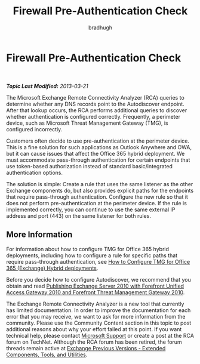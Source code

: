 ﻿---
title: Firewall Pre-Authentication Check
author: bradhugh
ms.author: bradhugh
manager: tpolitis
audience: ITPro 
ms.topic: article 
ms.service: remote-connect-tool
localization_priority: Normal
description: 
---

<div data-xmlns="http://www.w3.org/1999/xhtml">

<div class="topic" data-xmlns="http://www.w3.org/1999/xhtml" data-msxsl="urn:schemas-microsoft-com:xslt" data-cs="http://msdn.microsoft.com/en-us/">

<div data-asp="http://msdn2.microsoft.com/asp">

# Firewall Pre-Authentication Check

</div>

<div id="mainSection">

<div id="mainBody">

<span> </span>

_**Topic Last Modified:** 2013-03-21_

The Microsoft Exchange Remote Connectivity Analyzer (RCA) queries to determine whether any DNS records point to the Autodiscover endpoint. After that lookup occurs, the RCA performs additional queries to discover whether authentication is configured correctly. Frequently, a perimeter device, such as Microsoft Threat Management Gateway (TMG), is configured incorrectly.

Customers often decide to use pre-authentication at the perimeter device. This is a fine solution for such applications as Outlook Anywhere and OWA, but it can cause issues that affect the Office 365 hybrid deployment. We must accommodate pass-through authentication for certain endpoints that use token-based authorization instead of standard basic/integrated authentication options.

The solution is simple: Create a rule that uses the same listener as the other Exchange components do, but also provides explicit paths for the endpoints that require pass-through authentication. Configure the new rule so that it does not perform pre-authentication at the perimeter device. If the rule is implemented correctly, you can continue to use the same external IP address and port (443) on the same listener for both rules.

<div>

## More Information

For information about how to configure TMG for Office 365 hybrid deployments, including how to configure a rule for specific paths that require pass-through authentication, see [How to Configure TMG for Office 365 (Exchange) Hybrid deployments](http://go.microsoft.com/fwlink/p/?linkid=241473).

Before you decide how to configure Autodiscover, we recommend that you obtain and read [Publishing Exchange Server 2010 with Forefront Unified Access Gateway 2010 and Forefront Threat Management Gateway 2010](http://go.microsoft.com/fwlink/p/?linkid=197136).

The Exchange Remote Connectivity Analyzer is a new tool that currently has limited documentation. In order to improve the documentation for each error that you may receive, we want to ask for more information from the community. Please use the Community Content section in this topic to post additional reasons about why your effort failed at this point. If you want technical help, please contact [Microsoft Support](http://go.microsoft.com/fwlink/p/?linkid=8158) or create a post at the RCA forum on TechNet. Although the RCA forum has been retired, the forum threads remain active at [Exchange Previous Versions - Extended Components, Tools, and Utilities](http://go.microsoft.com/fwlink/p/?linkid=288878).

</div>

</div>

<span> </span>

</div>

</div>

</div>

